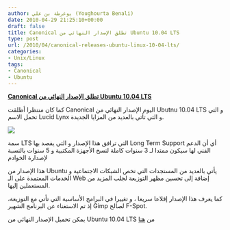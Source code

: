 ```yaml
---
author: يوغرطة بن علي (Youghourta Benali)
date: 2010-04-29 21:25:10+00:00
draft: false
title: Canonical تطلق الإصدار النهائي من Ubuntu 10.04 LTS
type: post
url: /2010/04/canonical-releases-ubuntu-linux-10-04-lts/
categories:
- Unix/Linux
tags:
- Canonical
- Ubuntu
---
```


[**Canonical تطلق الإصدار النهائي من Ubuntu 10.04 LTS**](https://www.it-scoop.com/2010/04/Canonical-releases-Ubuntu-Linux-10-04-LTS)


كما كان منتظرا أطلقت Canonical اليوم الإصدار النهائي من Ubutnu 10.04 LTS و التي تحمل الاسم Lucid Lynx و التي تأتي بالعديد من المزايا الجديدة.

[![](https://www.it-scoop.com/wp-content/uploads/2010/03/new-logo-ubuntu.png)
](https://www.it-scoop.com/2010/04/Canonical-releases-Ubuntu-Linux-10-04-LTS)

سمة LTS التي ترافق هذا الإصدار و التي يقصد بها Long Term Support أي أن الدعم الفني لها سيكون ممتدا لـ 3 سنوات كاملة لنسخ الأجهزة المكتبية و 5 سنوات بالنسبة لإصدارة الخوادم

هذا الإصدار من Ubuntu يأتي بالعديد من المستجدات التي تخص الشبكات الاجتماعية و الخدمات المعتمدة على الـ Web إضافة إلى تحسين مظهر التوزيعة لجلب المزيد من المستعملين إليها.

كما يعرف هذا الإصدار إقلاعا سريعا ، و تغييرا في البرامج الأساسية التي تأتي مع التوزيعة، إذ تم الاستغناء عن البرنامج الشهير Gimp لصالح F-Spot.

يمكن تحميل الإصدار النهائي من Ubuntu 10.04 LTS من [هنا](http://www.ubuntu.com/)
